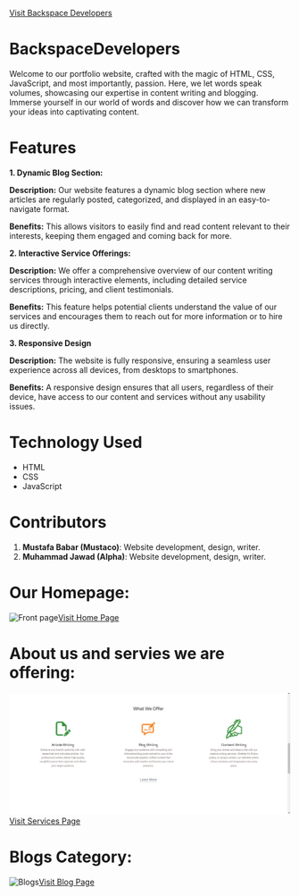 
[Visit Backspace Developers](https://mustaco.github.io/BackspaceDevelopers/)

# BackspaceDevelopers
Welcome to our portfolio website, crafted with the magic of HTML, CSS, JavaScript, and most importantly, passion. Here, we let words speak volumes, showcasing our expertise in content writing and blogging. Immerse yourself in our world of words and discover how we can transform your ideas into captivating content.

# Features
**1. Dynamic Blog Section:**

**Description:** Our website features a dynamic blog section where new articles are regularly posted, categorized, and displayed in an easy-to-navigate format.

**Benefits:** This allows visitors to easily find and read content relevant to their interests, keeping them engaged and coming back for more.

**2. Interactive Service Offerings:**

**Description:** We offer a comprehensive overview of our content writing services through interactive elements, including detailed service descriptions, pricing, and client testimonials.

**Benefits:** This feature helps potential clients understand the value of our services and encourages them to reach out for more information or to hire us directly.

**3. Responsive Design**

**Description:** The website is fully responsive, ensuring a seamless user experience across all devices, from desktops to smartphones.

**Benefits:** A responsive design ensures that all users, regardless of their device, have access to our content and services without any usability issues.

# Technology Used
- HTML
- CSS
- JavaScript

# Contributors
1. **Mustafa Babar (Mustaco)**: Website development, design, writer.
2. **Muhammad Jawad (Alpha)**: Website development, design, writer.

# Our Homepage:
![Front page](https://github.com/user-attachments/assets/383f4bb3-f1d9-4e73-a22e-0e362d107859)[Visit Home Page](https://mustaco.github.io/BackspaceDevelopers/)

#  About us and servies we are offering: 
![Services](image.png)[Visit Services Page](https://mustaco.github.io/BackspaceDevelopers/)

# Blogs Category:
![Blogs](https://github.com/user-attachments/assets/cbfd6d8f-db96-40f8-a492-1f2ab1a2c611)[Visit Blog Page](https://mustaco.github.io/BackspaceDevelopers/blog.html)
